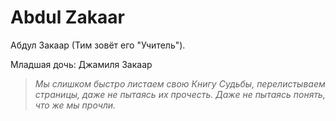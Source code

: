 # Abdul Zakaar

Абдул Закаар (Тим зовёт его "Учитель").

Младшая дочь: Джамиля Закаар

>_Мы слишком быстро листаем свою Книгу Судьбы, перелистываем страницы, даже не пытаясь их прочесть. Даже не пытаясь понять, что же мы прочли._
